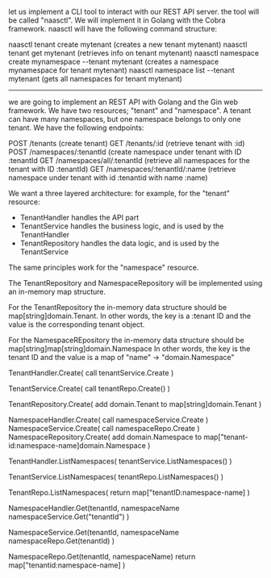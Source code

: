 let us implement a CLI tool to interact with our REST API server.
the tool will be called "naasctl". We will implement it in Golang with the Cobra framework.
naasctl will have the following command structure:

naasctl tenant create mytenant (creates a new tenant mytenant)
naasctl tenant get mytenant (retrieves info on tenant mytenant)
naasctl namespace create mynamespace --tenant mytenant (creates a namespace mynamespace for tenant mytenant)
naasctl namespace list --tenant mytenant (gets all namespaces for tenant mytenant)


---
we are going to implement an REST  API with Golang and the Gin web framework. We have two
resources; "tenant" and "namespace". A tenant can have many namespaces, but one namespace
belongs to only one tenant. We have the following endpoints:

POST /tenants (create tenant)
GET /tenants/:id (retrieve tenant with :id)
POST /namespaces/:tenantId (create namespace under tenant with ID :tenantId
GET /namespaces/all/:tenantId (retrieve all namespaces for the tenant with ID :tenantId)
GET /namespaces/:tenantId/:name (retrieve namespace under tenant with id :tenantid with name :name)

We want a three layered architecture: for example, for the "tenant" resource:
- TenantHandler handles the API part
- TenantService handles the business logic, and is used by the TenantHandler
- TenantRepository handles the data logic, and is used by the TenantService 

The same principles work for the "namespace" resource.

The TenantRepository and NamespaceRepository will be implemented using an in-memory map structure.

For the TenantRepository the in-memory data structure should be map[string]domain.Tenant.
In other words, the key is a :tenant ID and the value is the corresponding tenant object.

For the NamespaceREpository the in-memory data structure should be map[string]map[string]domain.Namespace
In other words, the key is the tenant ID and the value is a map of "name" -> "domain.Namespace"

TenantHandler.Create(
    call tenantService.Create
)

TenantService.Create(
    call tenantRepo.Create()
)

TenantRepository.Create(
    add domain.Tenant to map[string]domain.Tenant 
)


NamespaceHandler.Create(
    call namespaceService.Create
)
NamespaceService.Create(
    call namespaceRepo.Create
)
NamespaceRepository.Create(
    add domain.Namespace to map["tenant-id:namespace-name]domain.Namespace
)



TenantHandler.ListNamespaces(
    tenantService.ListNamespaces()
)

TenantService.ListNamespaces(
    tenantRepo.ListNamespaces()
)

TenantRepo.ListNamespaces(
    return map["tenantID:namespace-name]
)

NamespaceHandler.Get(tenantId, namespaceName
    namespaceService.Get("tenantId")
)

NamespaceService.Get(tenantId, namespaceName
    namespaceRepo.Get(tenantId)
)

NamespaceRepo.Get(tenantId, namespaceName)
    return map["tenantid:namespace-name]
)